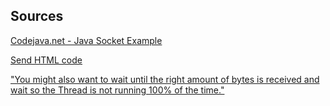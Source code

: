 
## Sources

[Codejava.net - Java Socket Example](https://www.codejava.net/java-se/networking/java-socket-server-examples-tcp-ip)

[Send HTML code](https://stackoverflow.com/questions/15889331/java-server-socket-sending-html-code-to-browser)

["You might also want to wait until the right amount of bytes is received and wait so the Thread is not running 100% of the time."](https://stackoverflow.com/questions/8855884/check-for-incoming-data-in-java-socket)
